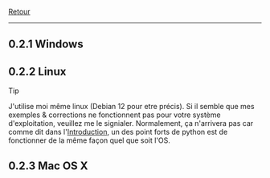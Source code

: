 [Retour](Summary)
___
## 0.2.1 Windows

## 0.2.2 Linux

> [!TIP]
> J'utilise moi même linux (Debian 12 pour etre précis). Si il semble que mes exemples & corrections ne fonctionnent pas pour votre système d'exploitation, veuillez me le signialer. Normalement, ça n'arrivera pas car comme dit dans l'[Introduction](Introduction), un des point forts de python est de fonctionner de la même façon quel que soit l'OS.

## 0.2.3 Mac OS X
